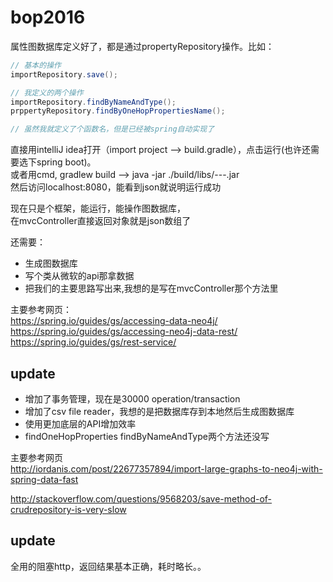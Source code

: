 # bop2016
属性图数据库定义好了，都是通过propertyRepository操作。比如：  
```Java
// 基本的操作
importRepository.save();

// 我定义的两个操作
importRepository.findByNameAndType();
prppertyRepository.findByOneHopPropertiesName();

// 虽然我就定义了个函数名，但是已经被spring自动实现了
```

直接用intelliJ idea打开（import project --> build.gradle），点击运行(也许还需要选下spring boot)。  
或者用cmd, gradlew build --> java -jar ./build/libs/---.jar  
然后访问localhost:8080，能看到json就说明运行成功
  
现在只是个框架，能运行，能操作图数据库，  
在mvcController直接返回对象就是json数组了  

还需要：  
* 生成图数据库
* 写个类从微软的api那拿数据
* 把我们的主要思路写出来,我想的是写在mvcController那个方法里

  
主要参考网页：  
https://spring.io/guides/gs/accessing-data-neo4j/  
https://spring.io/guides/gs/accessing-neo4j-data-rest/  
https://spring.io/guides/gs/rest-service/  

## update  
* 增加了事务管理，现在是30000 operation/transaction  
* 增加了csv file reader，我想的是把数据库存到本地然后生成图数据库  
* 使用更加底层的API增加效率  
* findOneHopProperties findByNameAndType两个方法还没写
  
主要参考网页  
http://iordanis.com/post/22677357894/import-large-graphs-to-neo4j-with-spring-data-fast

http://stackoverflow.com/questions/9568203/save-method-of-crudrepository-is-very-slow  

## update
全用的阻塞http，返回结果基本正确，耗时略长。。
